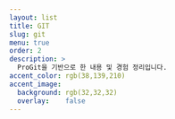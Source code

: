 ```yaml
---
layout: list
title: GIT
slug: git
menu: true
order: 2
description: >
  ProGit을 기반으로 한 내용 및 경험 정리입니다.
accent_color: rgb(38,139,210)
accent_image:
  background: rgb(32,32,32)
  overlay:    false
---
```

